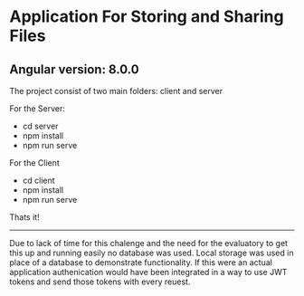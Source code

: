 # Application For Storing and Sharing Files
## Angular version: 8.0.0

The project consist of two main folders: client and server

For the Server:
- cd server
- npm install
- npm run serve

For the Client
- cd client
- npm install
- npm run serve

Thats it!


--------
Due to lack of time for this chalenge and the need for the evaluatory to get this up and running easily no database was used. 
Local storage was used in place of a database to demonstrate functionality. 
If this were an actual application authenication would have been integrated in a way to use JWT tokens and send those tokens with every reuest.
